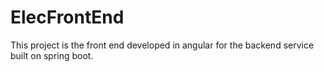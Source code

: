 # ElecFrontEnd

This project is the front end developed in angular for the backend service built on spring boot.

